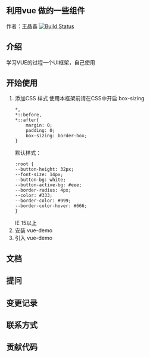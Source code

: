## 利用vue 做的一些组件
作者：王晶鑫
[![Build Status](https://travis-ci.org/wjxalexander/vueDemo.svg?branch=master)](https://travis-ci.org/wjxalexander/vueDemo)
## 介绍
学习VUE的过程一个UI框架，自己使用
## 开始使用
1. 添加CSS 样式
    使用本框架前请在CSS中开启 box-sizing
    ```
    *,
    *::before,
    *::after{
        margin: 0;
        padding: 0;
        box-sizing: border-box;
    }
    ```
    默认样式：
    ```
    :root {
    --button-height: 32px;
    --font-size: 14px;
    --button-bg: white;
    --button-active-bg: #eee;
    --border-radius: 4px;
    --color: #333;
    --border-color: #999;
    --border-color-hover: #666; 
    }
    ```
    IE 15以上
2. 安装 vue-demo
3. 引入 vue-demo


## 文档
## 提问
## 变更记录
## 联系方式
## 贡献代码
